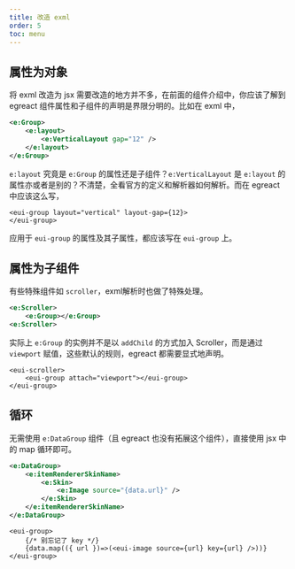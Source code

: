 ```yaml
---
title: 改造 exml
order: 5
toc: menu
---
```


## 属性为对象

将 exml 改造为 jsx 需要改造的地方并不多，在前面的组件介绍中，你应该了解到 egreact 组件属性和子组件的声明是界限分明的。比如在 exml 中，

``` xml
<e:Group>
    <e:layout>
        <e:VerticalLayout gap="12" />
    </e:layout>
</e:Group>
```  

`e:layout` 究竟是 `e:Group` 的属性还是子组件？`e:VerticalLayout` 是 `e:layout` 的属性亦或者是别的？不清楚，全看官方的定义和解析器如何解析。而在 egreact 中应该这么写，

``` tsx | pure
<eui-group layout="vertical" layout-gap={12}>
</eui-group>
```

应用于  `eui-group` 的属性及其子属性，都应该写在 `eui-group` 上。  

## 属性为子组件

有些特殊组件如 `scroller`，exml解析时也做了特殊处理。

``` xml
<e:Scroller>
    <e:Group></e:Group>
<e:Scroller>
```

实际上 `e:Group` 的实例并不是以 `addChild` 的方式加入 Scroller，而是通过 `viewport` 赋值，这些默认的规则，egreact 都需要显式地声明。

``` tsx | pure
<eui-scroller>
    <eui-group attach="viewport"></eui-group>
</eui-group>
```

## 循环

无需使用 `e:DataGroup` 组件（且 egreact 也没有拓展这个组件），直接使用 jsx 中的 map 循环即可。

``` xml
<e:DataGroup>
    <e:itemRendererSkinName>
        <e:Skin>
            <e:Image source="{data.url}" />
        </e:Skin>
    </e:itemRendererSkinName>
</e:DataGroup>
```

``` tsx | pure
<eui-group>
    {/* 别忘记了 key */}
    {data.map(({ url })=>(<eui-image source={url} key={url} />))}
</eui-group>
```
